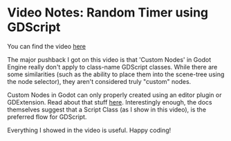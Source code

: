 # Video Notes: Random Timer using GDScript

You can find the video [here](https://www.youtube.com/watch?v=xhoVDeLMcks)

The major pushback I got on this video is that 'Custom Nodes' in Godot Engine really don't apply to class-name GDScript classes. While there are some similarities (such as the ability to place them into the scene-tree using the node selector), they aren't considered truly "custom" nodes. 

Custom Nodes in Godot can only properly created using an editor plugin or GDExtension. Read about that stuff [here](https://docs.godotengine.org/en/stable/tutorials/plugins/editor/making_plugins.html#a-custom-node). Interestingly enough, the docs themselves suggest that a Script Class (as I show in this video), is the preferred flow for GDScript. 

Everything I showed in the video is useful. Happy coding!